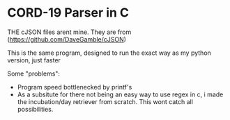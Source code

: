 # CORD-19 Parser in C

THE cJSON files arent mine. They are from (https://github.com/DaveGamble/cJSON)

This is the same program, designed to run the exact way as my python version, just faster

Some "problems":

-   Program speed bottlenecked by printf's
-   As a subsitute for there not being an easy way to use regex in c, i made the incubation/day retriever from scratch. This wont catch all possibilities.

